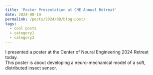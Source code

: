```yaml
---
title: 'Poster Presentation at CNE Annual Retreat'
date: 2024-08-19
permalink: /posts/2024/08/blog-post/
tags:
  - cool posts
  - category1
  - category2
---
```


I presented a poster at the Center of Neural Engineering 2024 Retreat today.  
This poster is about developing a neuro-mechanical model of a soft, distributed insect sensor.

